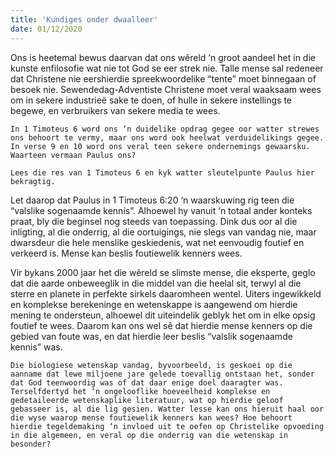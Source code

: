 ```yaml
---
title: 'Kundiges onder dwaalleer'
date: 01/12/2020
---
```


Ons is heetemal bewus daarvan dat ons wêreld ‘n groot aandeel het in die kunste enfilosofie wat nie tot God se eer strek nie. Talle mense sal redeneer dat Christene nie eershierdie spreekwoordelike “tente” moet binnegaan of besoek nie. Sewendedag-Adventiste Christene moet veral waaksaam wees om in sekere industrieë sake te doen, of hulle in sekere instellings te begewe, en verbruikers van sekere media te wees.

`In 1 Timoteus 6 word ons ‘n duidelike opdrag gegee oor watter strewes ons behoort te vermy, maar ons word ook heelwat verduidelikings gegee. In verse 9 en 10 word ons veral teen sekere ondernemings gewaarsku. Waarteen vermaan Paulus ons?`

`Lees die res van 1 Timoteus 6 en kyk watter sleutelpunte Paulus hier bekragtig.`

Let daarop dat Paulus in 1 Timoteus 6:20 ‘n waarskuwing rig teen die “valslike sogenaamde kennis”. Alhoewel hy vanuit ‘n totaal ander konteks praat, bly die beginsel nog steeds van toepassing. Dink dus oor al die inligting, al die onderrig, al die oortuigings, nie slegs van vandag nie, maar dwarsdeur die hele menslike geskiedenis, wat net eenvoudig foutief en verkeerd is. Mense kan beslis foutiewelik kenners wees.

Vir bykans 2000 jaar het die wêreld se slimste mense, die eksperte, geglo dat die aarde onbeweeglik in die middel van die heelal sit, terwyl al die sterre en planete in perfekte sirkels daaromheen wentel. Uiters ingewikkeld en komplekse berekeninge en wetenskappe is aangewend om hierdie mening te ondersteun, alhoewel dit uiteindelik geblyk het om in elke opsig foutief te wees. Daarom kan ons wel sê dat hierdie mense kenners op die gebied van foute was, en dat hierdie leer beslis “valslik sogenaamde kennis” was.

`Die biologiese wetenskap vandag, byvoorbeeld, is geskoei op die aanname dat lewe miljoene jare gelede toevallig ontstaan het, sonder dat God teenwoordig was of dat daar enige doel daaragter was. Terselfdertyd het ‘n ongelooflike hoeveelheid komplekse en gedetaileerde wetenskaplike literatuur, wat op hierdie geloof gebasseer is, al die lig gesien. Watter lesse kan ons hieruit haal oor die wyse waarop mense foutiewelik kenners kan wees? Hoe behoort hierdie tegeldemaking ‘n invloed uit te oefen op Christelike opvoeding in die algemeen, en veral op die onderrig van die wetenskap in besonder?`